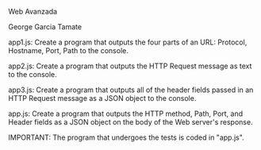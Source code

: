 Web Avanzada

George Garcia Tamate

app1.js: Create a program that outputs the four parts of an URL: 
Protocol, Hostname, Port, Path to the console.

app2.js: Create a program that outputs the HTTP Request message 
as text to the console.

app3.js: Create a program that outputs all of the header fields 
passed in an HTTP Request message as a JSON object to the console.

app.js: Create a program that outputs the HTTP method, Path, Port, 
and Header fields as a JSON object on the body of the Web server's response.

IMPORTANT: The program that undergoes the tests is coded in "app.js".